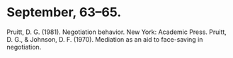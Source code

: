 # September, 63–65.

Pruitt, D. G. (1981). Negotiation behavior. New York: Academic Press. Pruitt, D. G., & Johnson, D. F. (1970). Mediation as an aid to face-saving in negotiation.